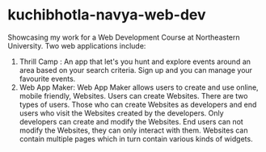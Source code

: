# kuchibhotla-navya-web-dev

Showcasing my work for a Web Development Course at Northeastern University.
Two web applications include:
1. Thrill Camp :
   An app that let's you hunt and explore events around an area based on your search criteria. Sign up and you can manage your 
   favourite events.
2. Web App Maker:
   Web App Maker allows users to create and use online, mobile friendly, Websites. Users can create Websites. 
   There are two types of users. Those who can create Websites as developers and end users who visit the Websites created by the 
   developers. Only developers can create and modify the Websites. End users can not modify the Websites, they can only interact 
   with them. Websites can contain multiple pages which in turn contain various kinds of widgets.
